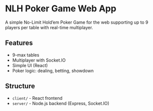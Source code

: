 # NLH Poker Game Web App

A simple No-Limit Hold’em Poker Game for the web supporting up to 9 players per table with real-time multiplayer.

## Features

- 9-max tables
- Multiplayer with Socket.IO
- Simple UI (React)
- Poker logic: dealing, betting, showdown

## Structure

- `client/` - React frontend
- `server/` - Node.js backend (Express, Socket.IO)